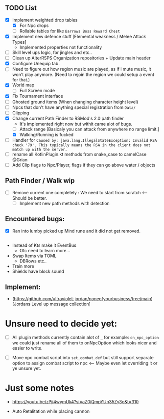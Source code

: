 ## TODO List
- [x] Implement weighted drop tables
  - [x] For Npc drops
  - [ ] Rollable tables for like `Barrows Boss Reward Chest`
- [x] Implement new defence stuff [Elemental weakness / Melee Attack Types]
  - Implemented properties not functionality
- [ ] Skill level ups logic, for jingles and etc..
- [ ] Clean up AlterRSPS Organization repositories + Update main header
- [x] Configure Unequip tab.
- [ ] Need to figure out how region music are played, as if i mute music, it won't play anymore. (Need to rejoin the region we could setup a event for that.)
- [x] World map
  - [ ] Full Screen mode
- [x] Fix Tournament interface
- [ ] Ghosted ground items (When changing character height level)
- [ ] Npcs that don't have anything special registration from `Data/`
- [ ] Clipping
- [x] Change current Path Finder to RSMod's 2.0 path finder
  - It's implemented right now but withit came alot of bugs.
  - [ ] Attack range [Basicaly you can attack from anywhere no range limit.]
  - [x] Walking/Running is fucked
- [ ] Handler for `Caused by: java.lang.IllegalStateException: Invalid RSA check '79'. This typically means the RSA in the client does not match up with the server.`
- [ ] rename all KotlinPlugin.kt methods from snake_case to camelCase @Grian
- [ ] Add Clip flags to Npc/Player, flags if they can go above water / objects
## Path Finder / Walk wip
- [ ] Remove current one completely : We need to start from scratch <-- Should be better.
  - [ ] Implement new path methods with detection
## Encountered bugs:
- [x] Ran into lumby picked up Mind rune and it did not get removed.

##
- Instead of Kts make it EventBus
  - Ofc need to learn more...
- Swap Items via TOML
  - DBRows etc..
- Train more
- Shields have block sound

## Implement:
- (https://github.com/ultraviolet-jordan/noneofyourbusiness/tree/main)[Jordans Level up message collection]

# Unsure need to decide yet:
- [ ] All plugin methods currently contain alot of `_` for example: `on_npc_option` we could just rename all of them to onNpcOption which looks nicer and easier to write.
- [ ] Move npc combat script into `set_combat_def` but still support separate option to assign combat script to npc <-- Maybe even let overriding it or ye unsure yet.



# Just some notes
- https://youtu.be/zPji4wymUk4?si=aZ0iQmpYUn35Zy3o&t=310


- Auto Retalitation while placing cannon